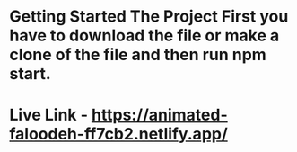 # Getting Started The Project First you have to download the file or make a clone of the file and then run npm start.
# Live Link - https://animated-faloodeh-ff7cb2.netlify.app/
